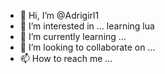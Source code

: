 - 👋 Hi, I’m @Adrigirl1
- 👀 I’m interested in ... learning lua
- 🌱 I’m currently learning ...
- 💞️ I’m looking to collaborate on ...
- 📫 How to reach me ...

<!---
Adrigirl1/Adrigirl1 is a ✨ special ✨ repository because its `README.md` (this file) appears on your GitHub profile.
You can click the Preview link to take a look at your changes.
--->
